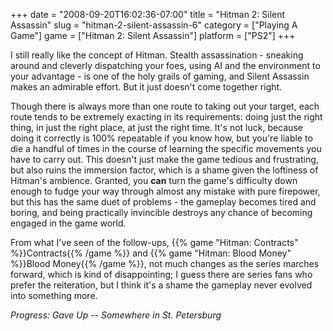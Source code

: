 +++
date = "2008-09-20T16:02:36-07:00"
title = "Hitman 2: Silent Assassin"
slug = "hitman-2-silent-assassin-6"
category = ["Playing A Game"]
game = ["Hitman 2: Silent Assassin"]
platform = ["PS2"]
+++

I still really like the concept of Hitman.  Stealth assassination - sneaking around and cleverly dispatching your foes, using AI and the environment to your advantage - is one of the holy grails of gaming, and Silent Assassin makes an admirable effort.  But it just doesn't come together right.

Though there is always more than one route to taking out your target, each route tends to be extremely exacting in its requirements: doing just the right thing, in just the right place, at just the right time.  It's not luck, because doing it correctly is 100% repeatable if you know how, but you're liable to die a handful of times in the course of learning the specific movements you have to carry out.  This doesn't just make the game tedious and frustrating, but also ruins the immersion factor, which is a shame given the loftiness of Hitman's ambience.  Granted, you <b>can</b> turn the game's difficulty down enough to fudge your way through almost any mistake with pure firepower, but this has the same duet of problems - the gameplay becomes tired and boring, and being practically invincible destroys any chance of becoming engaged in the game world.

From what I've seen of the follow-ups, {{% game "Hitman: Contracts" %}}Contracts{{% /game %}} and {{% game "Hitman: Blood Money" %}}Blood Money{{% /game %}}, not much changes as the series marches forward, which is kind of disappointing; I guess there are series fans who prefer the reiteration, but I think it's a shame the gameplay never evolved into something more.

<i>Progress: Gave Up -- Somewhere in St. Petersburg</i>